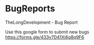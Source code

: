 # BugReports
TheLongDevelopment - Bug Report


Use this google form to submit new bugs
https://forms.gle/433v7D41Xi6g8q9F6
